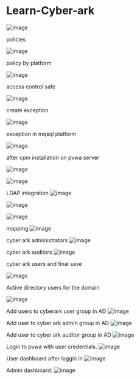 # Learn-Cyber-ark


![image](https://github.com/user-attachments/assets/47f25d54-3ace-4909-baf4-cf5024b5ca09)

policies

![image](https://github.com/user-attachments/assets/8352e331-3041-43b4-8ca3-b9cce9f381ee)

policy by platform 

![image](https://github.com/user-attachments/assets/7a8d1f8e-ce46-410c-897a-b8b13e96325c)

access control safe

![image](https://github.com/user-attachments/assets/c0f6a502-88de-40c4-8d8d-8acf0a2ddc05)


create exception

![image](https://github.com/user-attachments/assets/bf8a6ca8-6b71-45e2-96ad-c40e4ec88521)

exception in mqsql platform

![image](https://github.com/user-attachments/assets/1ca6b01b-068c-486b-b8fd-986a72a4d377)

after cpm installation on pvwa server

![image](https://github.com/user-attachments/assets/b847bc60-a6bb-4c0f-a20d-97096ef1eeda)

![image](https://github.com/user-attachments/assets/eea90b21-865f-49ba-914f-9314db30b811)

LDAP integration
![image](https://github.com/user-attachments/assets/ebb06ac1-7b88-4f38-ba25-88a48d4070c5)

![image](https://github.com/user-attachments/assets/ef44f489-6297-4e0e-ae1c-cb407f036fd5)

![image](https://github.com/user-attachments/assets/f30b87f1-6ed3-4fa6-844a-749edc005513)

mapping
![image](https://github.com/user-attachments/assets/1788bacc-aae5-40de-a98a-367300ae59b3)

cyber ark administrators
![image](https://github.com/user-attachments/assets/38491597-ff67-432f-b46c-6545d5059eb0)

cyber ark auditors
![image](https://github.com/user-attachments/assets/b880c402-738f-4b7d-a4fa-b811e5b4a50b)

cyber ark users and final save

![image](https://github.com/user-attachments/assets/80dfa8ee-08ba-4fd0-8c98-2e84f0924514)

Active directory users for the domain

![image](https://github.com/user-attachments/assets/ea560e0e-56ac-4d93-af20-70ea9f95aa54)

Add users to cyberark user group in AD
![image](https://github.com/user-attachments/assets/dae3f0af-5d7c-401b-af54-0a5f7856d398)

Add user to cyber ark admin group in AD
![image](https://github.com/user-attachments/assets/2dd1f59a-dc24-4109-a719-4bfc7fd19bca)

Add user to cyber ark auditor group in AD
![image](https://github.com/user-attachments/assets/b9287d61-8370-4c6d-bfbb-bf75fc2d481a)

Login to pvwa with user credentials.
![image](https://github.com/user-attachments/assets/4e80050d-2972-45ed-b063-b99126f59099)

User dashboard after loggin in
![image](https://github.com/user-attachments/assets/22a5a1c8-ac7b-415e-8bf8-2728b8865997)

Admin dashboard:
![image](https://github.com/user-attachments/assets/56b9b8f5-721e-408b-8138-b74821f12e33)












